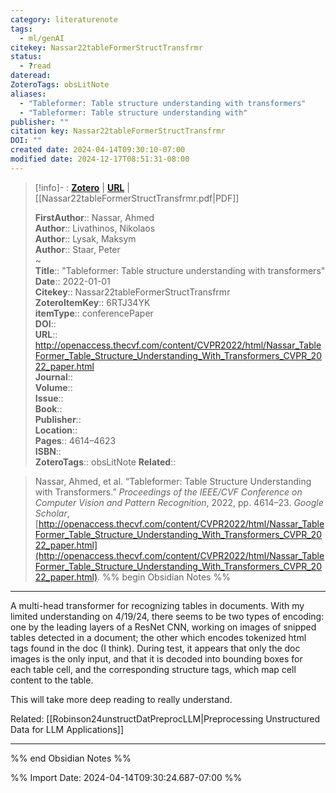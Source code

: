 ```yaml
---
category: literaturenote
tags:
  - ml/genAI
citekey: Nassar22tableFormerStructTransfrmr
status:
  - ?read
dateread: 
ZoteroTags: obsLitNote
aliases:
  - "Tableformer: Table structure understanding with transformers"
  - "Tableformer: Table structure understanding with"
publisher: ""
citation key: Nassar22tableFormerStructTransfrmr
DOI: ""
created date: 2024-04-14T09:30:10-07:00
modified date: 2024-12-17T08:51:31-08:00
---
```


> [!info]- : [**Zotero**](zotero://select/library/items/6RTJ34YK)   | [**URL**](http://openaccess.thecvf.com/content/CVPR2022/html/Nassar_TableFormer_Table_Structure_Understanding_With_Transformers_CVPR_2022_paper.html) | [[Nassar22tableFormerStructTransfrmr.pdf|PDF]]
>
> 
> 
> **FirstAuthor**:: Nassar, Ahmed  
> **Author**:: Livathinos, Nikolaos  
> **Author**:: Lysak, Maksym  
> **Author**:: Staar, Peter  
~    
> **Title**:: "Tableformer: Table structure understanding with transformers"  
> **Date**:: 2022-01-01  
> **Citekey**:: Nassar22tableFormerStructTransfrmr  
> **ZoteroItemKey**:: 6RTJ34YK  
> **itemType**:: conferencePaper  
> **DOI**::   
> **URL**:: http://openaccess.thecvf.com/content/CVPR2022/html/Nassar_TableFormer_Table_Structure_Understanding_With_Transformers_CVPR_2022_paper.html  
> **Journal**::   
> **Volume**::   
> **Issue**::   
> **Book**::   
> **Publisher**::   
> **Location**::    
> **Pages**:: 4614–4623  
> **ISBN**::   
> **ZoteroTags**:: obsLitNote
>**Related**:: 

> Nassar, Ahmed, et al. “Tableformer: Table Structure Understanding with Transformers.” _Proceedings of the IEEE/CVF Conference on Computer Vision and Pattern Recognition_, 2022, pp. 4614–23. _Google Scholar_, [http://openaccess.thecvf.com/content/CVPR2022/html/Nassar_TableFormer_Table_Structure_Understanding_With_Transformers_CVPR_2022_paper.html](http://openaccess.thecvf.com/content/CVPR2022/html/Nassar_TableFormer_Table_Structure_Understanding_With_Transformers_CVPR_2022_paper.html).
%% begin Obsidian Notes %%

___
A multi-head transformer for recognizing tables in documents.  With my limited understanding on 4/19/24, there seems to be two types of encoding: one by the leading layers of a ResNet CNN, working on images of snipped tables detected in a document; the other which encodes tokenized html tags found in the doc (I think).  During test, it appears that only the doc images is the only input, and that it is decoded into bounding boxes for each table cell, and the corresponding structure tags, which map cell content to the table.

This will take more deep reading to really understand.

Related: [[Robinson24unstructDatPreprocLLM|Preprocessing Unstructured Data for LLM Applications]]

___
%% end Obsidian Notes %%



%% Import Date: 2024-04-14T09:30:24.687-07:00 %%
